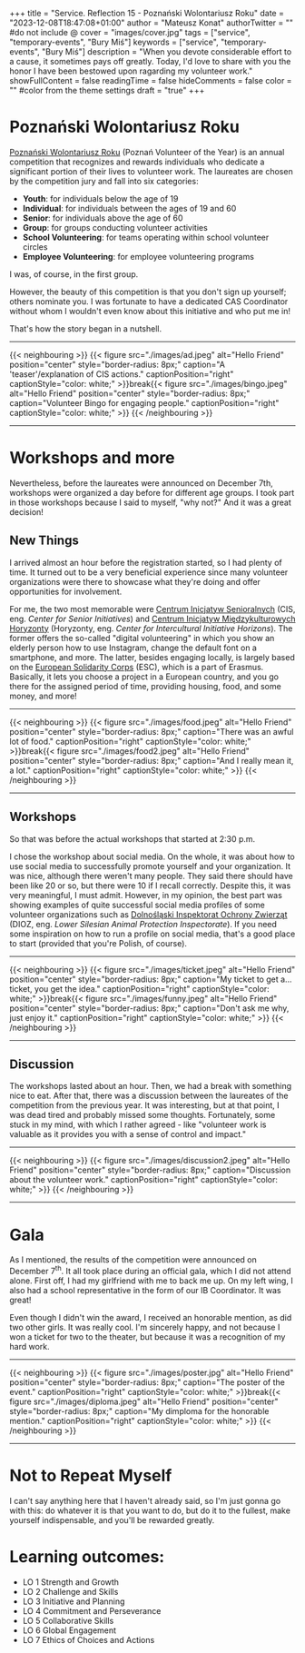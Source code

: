 +++
title = "Service. Reflection 15 - Poznański Wolontariusz Roku"
date = "2023-12-08T18:47:08+01:00"
author = "Mateusz Konat"
authorTwitter = "" #do not include @
cover = "images/cover.jpg"
tags = ["service", "temporary-events", "Bury Miś"]
keywords = ["service", "temporary-events", "Bury Miś"]
description = "When you devote considerable effort to a cause, it sometimes pays off greatly. Today, I'd love to share with you the honor I have been bestowed upon ragarding my volunteer work."
showFullContent = false
readingTime = false
hideComments = false
color = "" #color from the theme settings
draft = "true"
+++

# Poznański Wolontariusz Roku
[Poznański Wolontariusz Roku](https://www.poznan.pl/mim/main/-,p,16057,35134.html) (Poznań Volunteer of the Year) is an annual competition that recognizes and rewards individuals who dedicate a significant portion of their lives to volunteer work. The laureates are chosen by the competition jury and fall into six categories:

- **Youth**: for individuals below the age of 19
- **Individual**: for individuals between the ages of 19 and 60
- **Senior**: for individuals above the age of 60
- **Group**: for groups conducting volunteer activities
- **School Volunteering**: for teams operating within school volunteer circles
- **Employee Volunteering**: for employee volunteering programs

I was, of course, in the first group.

However, the beauty of this competition is that you don't sign up yourself; others nominate you. I was fortunate to have a dedicated CAS Coordinator without whom I wouldn't even know about this initiative and who put me in!

That's how the story began in a nutshell.

***
{{< neighbouring >}}
{{< figure src="./images/ad.jpeg" alt="Hello Friend" position="center" style="border-radius: 8px;" caption="A 'teaser'/explanation of CIS actions." captionPosition="right" captionStyle="color: white;" >}}break{{< figure src="./images/bingo.jpeg" alt="Hello Friend" position="center" style="border-radius: 8px;" caption="Volunteer Bingo for engaging people." captionPosition="right" captionStyle="color: white;" >}}
{{< /neighbouring >}}
***

# Workshops and more
Nevertheless, before the laureates were announced on December 7th, workshops were organized a day before for different age groups. I took part in those workshops because I said to myself, "why not?" And it was a great decision!

## New Things
I arrived almost an hour before the registration started, so I had plenty of time. It turned out to be a very beneficial experience since many volunteer organizations were there to showcase what they're doing and offer opportunities for involvement.

For me, the two most memorable were [Centrum Inicjatyw Senioralnych](https://centrumis.pl/en/) (CIS, eng. _Center for Senior Initiatives_) and [Centrum Inicjatyw Międzykulturowych Horyzonty](https://cimhoryzonty.org/en/home-page/) (Horyzonty, eng. _Center for Intercultural Initiative Horizons_). The former offers the so-called "digital volunteering" in which you show an elderly person how to use Instagram, change the default font on a smartphone, and more. The latter, besides engaging locally, is largely based on the [European Solidarity Corps](https://youth.europa.eu/solidarity/young-people/volunteering_en) (ESC), which is a part of Erasmus. Basically, it lets you choose a project in a European country, and you go there for the assigned period of time, providing housing, food, and some money, and more!

***
{{< neighbouring >}}
{{< figure src="./images/food.jpeg" alt="Hello Friend" position="center" style="border-radius: 8px;" caption="There was an awful lot of food." captionPosition="right" captionStyle="color: white;" >}}break{{< figure src="./images/food2.jpeg" alt="Hello Friend" position="center" style="border-radius: 8px;" caption="And I really mean it, a lot." captionPosition="right" captionStyle="color: white;" >}}
{{< /neighbouring >}}
***

## Workshops
So that was before the actual workshops that started at 2:30 p.m.

I chose the workshop about social media. On the whole, it was about how to use social media to successfully promote yourself and your organization. It was nice, although there weren't many people. They said there should have been like 20 or so, but there were 10 if I recall correctly. Despite this, it was very meaningful, I must admit. However, in my opinion, the best part was showing examples of quite successful social media profiles of some volunteer organizations such as [Dolnośląski Inspektorat Ochrony Zwierząt](https://dioz.pl) (DIOZ, eng. _Lower Silesian Animal Protection Inspectorate_). If you need some inspiration on how to run a profile on social media, that's a good place to start (provided that you're Polish, of course).

***
{{< neighbouring >}}
{{< figure src="./images/ticket.jpeg" alt="Hello Friend" position="center" style="border-radius: 8px;" caption="My ticket to get a... ticket, you get the idea." captionPosition="right" captionStyle="color: white;" >}}break{{< figure src="./images/funny.jpeg" alt="Hello Friend" position="center" style="border-radius: 8px;" caption="Don't ask me why, just enjoy it." captionPosition="right" captionStyle="color: white;" >}}
{{< /neighbouring >}}
***

## Discussion
The workshops lasted about an hour. Then, we had a break with something nice to eat. After that, there was a discussion between the laureates of the competition from the previous year. It was interesting, but at that point, I was dead tired and probably missed some thoughts. Fortunately, some stuck in my mind, with which I rather agreed - like "volunteer work is valuable as it provides you with a sense of control and impact."

***
{{< neighbouring >}}
{{< figure src="./images/discussion2.jpeg" alt="Hello Friend" position="center" style="border-radius: 8px;" caption="Discussion about the volunteer work." captionPosition="right" captionStyle="color: white;" >}}
{{< /neighbouring >}}
***

# Gala
As I mentioned, the results of the competition were announced on December 7<sup>th</sup>. It all took place during an official gala, which I did not attend alone. First off, I had my girlfriend with me to back me up. On my left wing, I also had a school representative in the form of our IB Coordinator. It was great!

Even though I didn't win the award, I received an honorable mention, as did two other girls. It was really cool. I'm sincerely happy, and not because I won a ticket for two to the theater, but because it was a recognition of my hard work.

***
{{< neighbouring >}}
{{< figure src="./images/poster.jpg" alt="Hello Friend" position="center" style="border-radius: 8px;" caption="The poster of the event." captionPosition="right" captionStyle="color: white;" >}}break{{< figure src="./images/diploma.jpeg" alt="Hello Friend" position="center" style="border-radius: 8px;" caption="My dimploma for the honorable mention." captionPosition="right" captionStyle="color: white;" >}}
{{< /neighbouring >}}
***

# Not to Repeat Myself
I can't say anything here that I haven't already said, so I'm just gonna go with this: do whatever it is that you want to do, but do it to the fullest, make yourself indispensable, and you'll be rewarded greatly.

# Learning outcomes:
- LO 1 Strength and Growth
- LO 2 Challenge and Skills
- LO 3 Initiative and Planning
- LO 4 Commitment and Perseverance
- LO 5 Collaborative Skills
- LO 6 Global Engagement
- LO 7 Ethics of Choices and Actions
